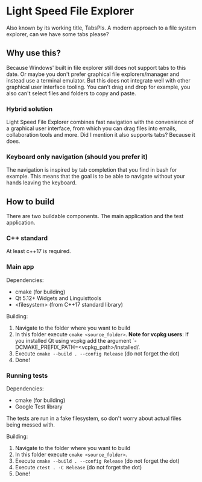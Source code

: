 # Light Speed File Explorer
Also known by its working title, TabsPls.
A modern approach to a file system explorer, can we have some tabs please?

## Why use this?
Because Windows' built in file explorer still does not support tabs to this date. Or maybe you don't prefer graphical file explorers/manager and instead use a terminal emulator. But this does not integrate well with other graphical user interface tooling. You can't drag and drop for example, you also can't select files and folders to copy and paste.

### Hybrid solution
Light Speed File Explorer combines fast navigation with the convenience of a graphical user interface, from which you can drag files into emails, collaboration tools and more. Did I mention it also supports tabs? Because it does.

### Keyboard only navigation (should you prefer it)
The navigation is inspired by tab completion that you find in bash for example. This means that the goal is to be able to navigate without your hands leaving the keyboard. 

## How to build
There are two buildable components. The main application and the test application.

### C++ standard
At least c++17 is required.

### Main app
Dependencies:
* cmake (for building)
* Qt 5.12+ Widgets and Linguisttools
* \<filesystem\> (from C++17 standard library)

Building:
1. Navigate to the folder where you want to build
2. In this folder execute `cmake <source_folder>`. **Note for vcpkg users**: If you installed Qt using vcpkg add the argument `-DCMAKE_PREFIX_PATH=<vcpkg_path>/installed/<build-triplet>.
3. Execute `cmake --build . --config Release` (do not forget the dot)
4. Done!

### Running tests
Dependencies:
* cmake (for building)
* Google Test library

The tests are run in a fake filesystem, so don't worry about actual files being messed with. 

Building:
1. Navigate to the folder where you want to build
2. In this folder execute `cmake <source_folder>`. 
3. Execute `cmake --build . --config Release` (do not forget the dot)
4. Execute `ctest . -C Release` (do not forget the dot)
4. Done!
